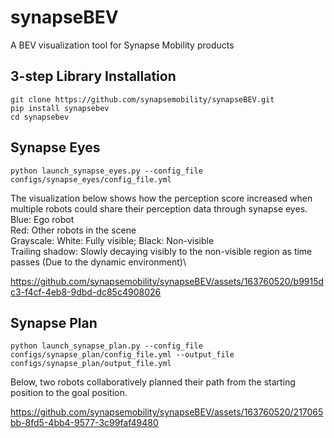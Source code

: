 # synapseBEV
A BEV visualization tool for Synapse Mobility products


## 3-step Library Installation
```
git clone https://github.com/synapsemobility/synapseBEV.git
pip install synapsebev
cd synapsebev
```


## Synapse Eyes
```
python launch_synapse_eyes.py --config_file configs/synapse_eyes/config_file.yml
```
The visualization below shows how the perception score increased when multiple robots could share their perception data through synapse eyes. \
Blue: Ego robot\
Red: Other robots in the scene\
Grayscale: White: Fully visible; Black: Non-visible\
Trailing shadow: Slowly decaying visibly to the non-visible region as time passes (Due to the dynamic environment)\


https://github.com/synapsemobility/synapseBEV/assets/163760520/b9915dc3-f4cf-4eb8-9dbd-dc85c4908026




## Synapse Plan
```
python launch_synapse_plan.py --config_file configs/synapse_plan/config_file.yml --output_file configs/synapse_plan/output_file.yml 
```

Below, two robots collaboratively planned their path from the starting position to the goal position. 

https://github.com/synapsemobility/synapseBEV/assets/163760520/217065bb-8fd5-4bb4-9577-3c99faf49480

